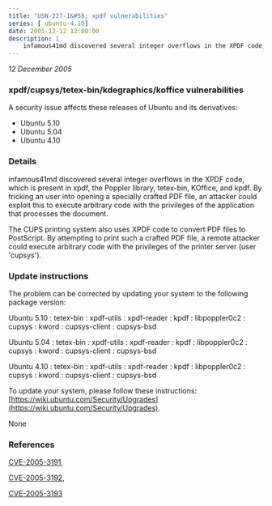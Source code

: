 ```yaml
---
title: "USN-227-1&#58; xpdf vulnerabilities"
series: [ ubuntu-4.10]
date: 2005-12-12 12:00:00
description: |
    infamous41md discovered several integer overflows in the XPDF code, which is present in xpdf, the Poppler library, tetex-bin, KOffice, and kpdf. By tricking an user into opening a specially crafted PDF file, an attacker could exploit this to execute arbitrary code with the privileges of the application that processes the document.
--- 
```

 
 

*12 December 2005*

### xpdf/cupsys/tetex-bin/kdegraphics/koffice vulnerabilities

A security issue affects these releases of Ubuntu and its derivatives:

* Ubuntu 5.10
* Ubuntu 5.04
* Ubuntu 4.10

### Details

infamous41md discovered several integer overflows in the XPDF code, which is present in xpdf, the Poppler library, tetex-bin, KOffice, and kpdf. By tricking an user into opening a specially crafted PDF file, an attacker could exploit this to execute arbitrary code with the privileges of the application that processes the document.

The CUPS printing system also uses XPDF code to convert PDF files to PostScript. By attempting to print such a crafted PDF file, a remote attacker could execute arbitrary code with the privileges of the printer server (user &#39;cupsys&#39;).

### Update instructions

The problem can be corrected by updating your system to the following package version:

Ubuntu 5.10
 : tetex-bin 
 : xpdf-utils 
 : xpdf-reader 
 : kpdf 
 : libpoppler0c2 
 : cupsys 
 : kword 
 : cupsys-client 
 : cupsys-bsd 

Ubuntu 5.04
 : tetex-bin 
 : xpdf-utils 
 : xpdf-reader 
 : kpdf 
 : libpoppler0c2 
 : cupsys 
 : kword 
 : cupsys-client 
 : cupsys-bsd 

Ubuntu 4.10
 : tetex-bin 
 : xpdf-utils 
 : xpdf-reader 
 : kpdf 
 : libpoppler0c2 
 : cupsys 
 : kword 
 : cupsys-client 
 : cupsys-bsd 

To update your system, please follow these instructions: [https://wiki.ubuntu.com/Security/Upgrades](https://wiki.ubuntu.com/Security/Upgrades).

None

### References

 
 [CVE-2005-3191](http://people.ubuntu.com/~ubuntu-security/cve/CVE-2005-3191), 

 [CVE-2005-3192](http://people.ubuntu.com/~ubuntu-security/cve/CVE-2005-3192), 

 [CVE-2005-3193](http://people.ubuntu.com/~ubuntu-security/cve/CVE-2005-3193)
 

